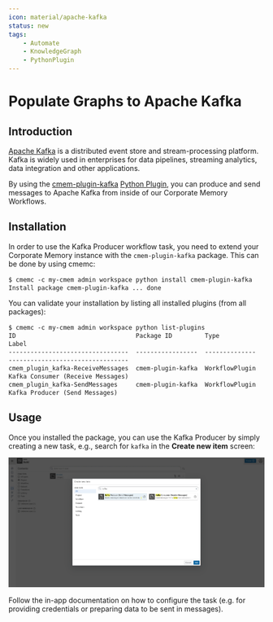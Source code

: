 ```yaml
---
icon: material/apache-kafka
status: new
tags:
    - Automate
    - KnowledgeGraph
    - PythonPlugin
---
```

# Populate Graphs to Apache Kafka

## Introduction

[Apache Kafka](https://kafka.apache.org/) is a distributed event store and stream-processing platform.
Kafka is widely used in enterprises for data pipelines, streaming analytics, data integration and other applications.

By using the [cmem-plugin-kafka](https://pypi.org/project/cmem-plugin-kafka/) [Python Plugin](../../develop/python-plugins), you can produce and send messages to Apache Kafka from inside of our Corporate Memory Workflows.

## Installation

In order to use the Kafka Producer workflow task, you need to extend your Corporate Memory instance with the `cmem-plugin-kafka` package.
This can be done by using cmemc:

```shell-session title="Installing cmem-plugin-kafka on the instance 'my-cmem'"
$ cmemc -c my-cmem admin workspace python install cmem-plugin-kafka
Install package cmem-plugin-kafka ... done
```

You can validate your installation by listing all installed plugins (from all packages):

```shell-session
$ cmemc -c my-cmem admin workspace python list-plugins
ID                                 Package ID         Type            Label
---------------------------------  -----------------  --------------  ---------------------------------
cmem_plugin_kafka-ReceiveMessages  cmem-plugin-kafka  WorkflowPlugin  Kafka Consumer (Receive Messages)
cmem_plugin_kafka-SendMessages     cmem-plugin-kafka  WorkflowPlugin  Kafka Producer (Send Messages)
```

## Usage

Once you installed the package, you can use the Kafka Producer by simply creating a new task, e.g., search for `kafka` in the **Create new item** screen:

![Create new Item and search for `kafka`](create-new-item-kafka.png "Create new Item and search for `kafka`")

Follow the in-app documentation on how to configure the task (e.g. for providing credentials or preparing data to be sent in messages).

